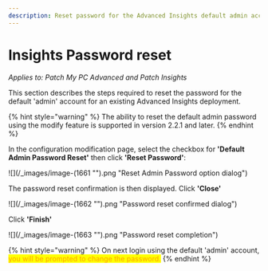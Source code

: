 ```yaml
---
description: Reset password for the Advanced Insights default admin account.
---
```


# Insights Password reset

_Applies to: Patch My PC Advanced and Patch Insights_

This section describes the steps required to reset the password for the default 'admin' account for an existing Advanced Insights deployment.

{% hint style="warning" %}
The ability to reset the default admin password using the modify feature is supported in version 2.2.1 and later.
{% endhint %}

In the configuration modification page, select the checkbox for **'Default Admin Password Reset'** then click **'Reset Password'**:

![](/_images/image-(1661 "").png "Reset Admin Password option dialog")

The password reset confirmation is then displayed. Click **'Close'**

![](/_images/image-(1662 "").png "Password reset confirmed dialog")

Click **'Finish'**

![](/_images/image-(1663 "").png "Password reset completion")

{% hint style="warning" %}
On next login using the default 'admin' account, <mark style="color:orange;">you will be prompted to change the password.</mark>
{% endhint %}